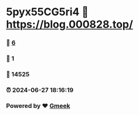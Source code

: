 # 5pyx55CG5ri4 :link: https://blog.000828.top/ 
### :page_facing_up: [6](https://blog.000828.top//tag.html) 
### :speech_balloon: 1 
### :hibiscus: 14525 
### :alarm_clock: 2024-06-27 18:16:19 
### Powered by :heart: [Gmeek](https://github.com/Meekdai/Gmeek)
